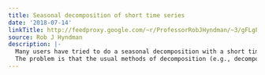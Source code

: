 ```yaml
---
title: Seasonal decomposition of short time series
date: '2018-07-14'
linkTitle: http://feedproxy.google.com/~r/ProfessorRobJHyndman/~3/gFLgPOLE9m0/
source: Rob J Hyndman
description: |-
  Many users have tried to do a seasonal decomposition with a short time series, and hit the error “Series has less than two periods”.
  The problem is that the usual methods of decomposition (e.g., decompose and stl) estimate seasonality using at least as many degrees of freedom as there are seasonal periods. So you need at least two observations per seasonal period to be able to distinguish seasonality from noise.<img src="http://feeds.feedburner.com/~r/ProfessorRobJHyndman/~4/gFLgPOLE9m0" height=
---
```

